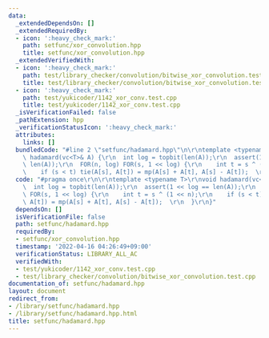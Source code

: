 ```yaml
---
data:
  _extendedDependsOn: []
  _extendedRequiredBy:
  - icon: ':heavy_check_mark:'
    path: setfunc/xor_convolution.hpp
    title: setfunc/xor_convolution.hpp
  _extendedVerifiedWith:
  - icon: ':heavy_check_mark:'
    path: test/library_checker/convolution/bitwise_xor_convolution.test.cpp
    title: test/library_checker/convolution/bitwise_xor_convolution.test.cpp
  - icon: ':heavy_check_mark:'
    path: test/yukicoder/1142_xor_conv.test.cpp
    title: test/yukicoder/1142_xor_conv.test.cpp
  _isVerificationFailed: false
  _pathExtension: hpp
  _verificationStatusIcon: ':heavy_check_mark:'
  attributes:
    links: []
  bundledCode: "#line 2 \"setfunc/hadamard.hpp\"\n\r\ntemplate <typename T>\r\nvoid\
    \ hadamard(vc<T>& A) {\r\n  int log = topbit(len(A));\r\n  assert(1 << log ==\
    \ len(A));\r\n  FOR(n, log) FOR(s, 1 << log) {\r\n    int t = s ^ (1 << n);\r\n\
    \    if (s < t) tie(A[s], A[t]) = mp(A[s] + A[t], A[s] - A[t]);  \r\n  }\r\n}\n"
  code: "#pragma once\r\n\r\ntemplate <typename T>\r\nvoid hadamard(vc<T>& A) {\r\n\
    \  int log = topbit(len(A));\r\n  assert(1 << log == len(A));\r\n  FOR(n, log)\
    \ FOR(s, 1 << log) {\r\n    int t = s ^ (1 << n);\r\n    if (s < t) tie(A[s],\
    \ A[t]) = mp(A[s] + A[t], A[s] - A[t]);  \r\n  }\r\n}"
  dependsOn: []
  isVerificationFile: false
  path: setfunc/hadamard.hpp
  requiredBy:
  - setfunc/xor_convolution.hpp
  timestamp: '2022-04-16 04:26:49+09:00'
  verificationStatus: LIBRARY_ALL_AC
  verifiedWith:
  - test/yukicoder/1142_xor_conv.test.cpp
  - test/library_checker/convolution/bitwise_xor_convolution.test.cpp
documentation_of: setfunc/hadamard.hpp
layout: document
redirect_from:
- /library/setfunc/hadamard.hpp
- /library/setfunc/hadamard.hpp.html
title: setfunc/hadamard.hpp
---
```

